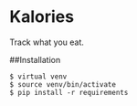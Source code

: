 # Kalories

Track what you eat.

##Installation

```
$ virtual venv
$ source venv/bin/activate
$ pip install -r requirements
```
